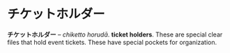 # チケットホルダー

**チケットホルダー** – *chiketto horudā*. **ticket holders**. These are special clear files that hold event tickets. These have special pockets for organization.
